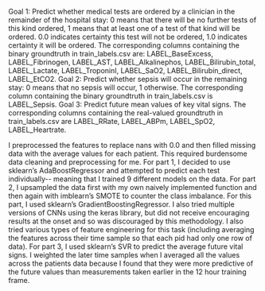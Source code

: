 Goal 1: Predict whether medical tests are ordered by a clinician in the remainder of the hospital stay: 0 means that there will be no further tests of this kind ordered, 1 means that at least one of a test of that kind will be ordered. 0.0 indicates certainty this test will not be ordered, 1.0 indicates certainty it will be ordered. The corresponding columns containing the binary groundtruth in train_labels.csv are: LABEL_BaseExcess, LABEL_Fibrinogen, LABEL_AST, LABEL_Alkalinephos, LABEL_Bilirubin_total, LABEL_Lactate, LABEL_TroponinI, LABEL_SaO2, LABEL_Bilirubin_direct, LABEL_EtCO2.
Goal 2: Predict whether sepsis will occur in the remaining stay: 0 means that no sepsis will occur, 1 otherwise. The corresponding column containing the binary groundtruth in train_labels.csv is LABEL_Sepsis.
Goal 3: Predict future mean values of key vital signs. The corresponding columns containing the real-valued groundtruth in train_labels.csv are LABEL_RRate, LABEL_ABPm, LABEL_SpO2, LABEL_Heartrate.


I preprocessed the features to replace nans with 0.0 and then filled missing data with the average values for each patient.  This required burdensome data cleaning and preprocessing for me.  For part 1, I decided to use sklearn’s AdaBoostRegressor and attempted to predict each test individually-- meaning that I trained 9 different models on the data.  For part 2, I upsampled the data first with my own naively implemented function and then again with imblearn’s SMOTE to counter the class imbalance.  For this part, I used sklearn’s GradientBoostingRegressor.  I also tried multiple versions of CNNs using the keras library, but did not receive encouraging results at the onset and so was discouraged by this methodology.  I also tried various types of feature engineering for this task (including averaging the features across their time sample so that each pid had only one row of data).  For part 3, I used sklearn’s SVR to predict the average future vital signs. I weighted the later time samples when I averaged all the values across the patients data because I found that they were more predictive of the future values than measurements taken earlier in the 12 hour training frame.
